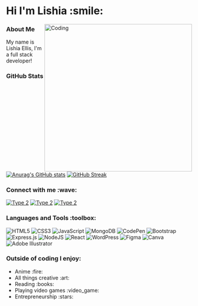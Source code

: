 <h1>Hi I'm Lishia :smile:</h1>





  <img align="right" alt="Coding" width="400" src="https://user-images.githubusercontent.com/99147857/169094726-8db6b259-e2d2-4d88-bf16-0545ccf44eb8.mp4">


<h3 align="left">About Me </h3>
<p>My name is Lishia Ellis, I'm a full stack developer!</p>



<h3 align="left">GitHub Stats  </h3>

[![Anurag's GitHub stats](https://github-readme-stats.vercel.app/api?username=lellis09&theme=tokyonight&show_icons=true)](https://github.com/anuraghazra/github-readme-stats)
[![GitHub Streak](http://github-readme-streak-stats.herokuapp.com?user=lellis09&theme=tokyonight_duo)](https://git.io/streak-stats)
<h3 align="left">Connect with me :wave:</h3>

<a href="https://lishiaellis.netlify.app/" target="blank">![Type 2](https://img.shields.io/static/v1?label=|&message=Website&color=01CBC7&style=for-the-badge&logo=website&logo-color=white)</a> <a href="https://www.linkedin.com/in/lishia-ellis/" target="blank">![Type 2](https://img.shields.io/static/v1?label=|&message=linkedin&color=01CBC7&style=for-the-badge&logo=linkedin&logo-color=white)</a> <a href="https://twitter.com/TealTernary" target="blank">![Type 2](https://img.shields.io/static/v1?label=|&message=Twitter&color=01CBC7&style=for-the-badge&logo=Twitter&logo-color=white)</a> 

<h3 align="left">Languages and Tools :toolbox:</h3>

![HTML5](https://img.shields.io/badge/html5-%23E34F26.svg?style=for-the-badge&logo=html5&logoColor=white) ![CSS3](https://img.shields.io/badge/css3-%231572B6.svg?style=for-the-badge&logo=css3&logoColor=white) ![JavaScript](https://img.shields.io/badge/javascript-%23323330.svg?style=for-the-badge&logo=javascript&logoColor=%23F7DF1E) ![MongoDB](https://img.shields.io/badge/MongoDB-%234ea94b.svg?style=for-the-badge&logo=mongodb&logoColor=white) ![CodePen](https://img.shields.io/badge/Codepen-000000?style=for-the-badge&logo=codepen&logoColor=white) ![Bootstrap](https://img.shields.io/badge/bootstrap-%23563D7C.svg?style=for-the-badge&logo=bootstrap&logoColor=white) ![Express.js](https://img.shields.io/badge/express.js-%23404d59.svg?style=for-the-badge&logo=express&logoColor=%2361DAFB) ![NodeJS](https://img.shields.io/badge/node.js-6DA55F?style=for-the-badge&logo=node.js&logoColor=white) ![React](https://img.shields.io/badge/react-%2320232a.svg?style=for-the-badge&logo=react&logoColor=%2361DAFB) ![WordPress](https://img.shields.io/badge/WordPress-%23117AC9.svg?style=for-the-badge&logo=WordPress&logoColor=white) ![Figma](https://img.shields.io/badge/figma-%23F24E1E.svg?style=for-the-badge&logo=figma&logoColor=white) ![Canva](https://img.shields.io/badge/Canva-%2300C4CC.svg?style=for-the-badge&logo=Canva&logoColor=white) ![Adobe Illustrator](https://img.shields.io/badge/adobe%20illustrator-%23FF9A00.svg?style=for-the-badge&logo=adobe%20illustrator&logoColor=white)

<h3 align="left">Outside of coding I enjoy:</h3>
<ul> 
<li>Anime :fire:</li>
<li>All things creative :art:</li>
<li>Reading :books:</li>
<li>Playing video games :video_game:</li>
<li>Entrepreneurship  :stars:</li>
</ul>

